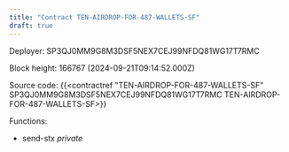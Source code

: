 ```yaml
---
title: "Contract TEN-AIRDROP-FOR-487-WALLETS-SF"
draft: true
---
```

Deployer: SP3QJ0MM9G8M3DSF5NEX7CEJ99NFDQ81WG17T7RMC


 



Block height: 166767 (2024-09-21T09:14:52.000Z)

Source code: {{<contractref "TEN-AIRDROP-FOR-487-WALLETS-SF" SP3QJ0MM9G8M3DSF5NEX7CEJ99NFDQ81WG17T7RMC TEN-AIRDROP-FOR-487-WALLETS-SF>}}

Functions:

* send-stx _private_
